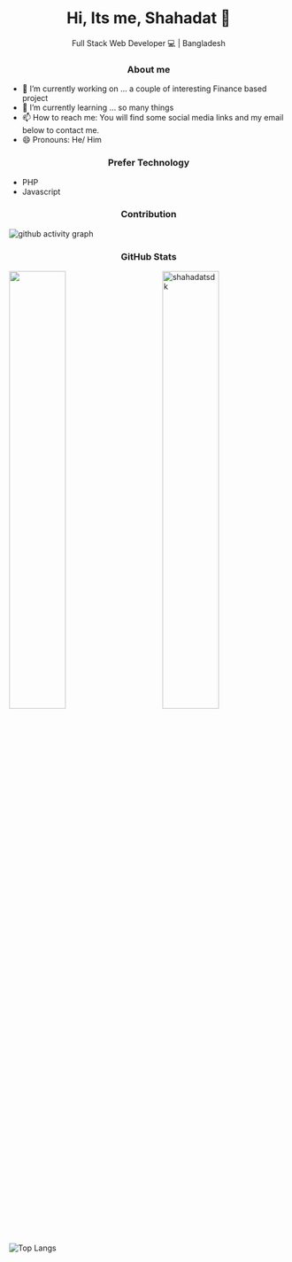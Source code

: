 <div>
	<h1 align="center">
		Hi, Its me, Shahadat 👋
	</h1> 
	<p align="center"> Full Stack Web Developer 💻 | Bangladesh </p>
</div>

<center>
	<h3>About me </h3>
</center>

- 🔭 I’m currently working on ... a couple of interesting Finance based project
- 🌱 I’m currently learning ... so many things
- 📫 How to reach me: You will find some social media links and my email below to contact me.
- 😄 Pronouns: He/ Him

<center>
	<h3>Prefer Technology </h3>
</center>
<ul list-style-type="none">
	<li> PHP </li>
	<li> Javascript </li>
</ul>

<center>
	<h3>Contribution </h3>
</center>

![github activity graph](https://github-readme-activity-graph.vercel.app/graph?username=shahadatsdk&custom_title=Last%2030%20Days%20Activity&theme=vue&hide_border=true)

<center>
	<h3>GitHub Stats </h3>
</center>

<div>

<a>
	<img align="left" width=45% src="https://github-readme-stats-sigma-five.vercel.app/api?username=shahadatsdk&show_icons=true&theme=dark&hide_border=true&include_all_commits=true&count_private=true" />
</a>

<a>
	<img align="right" width=45% src="https://github-readme-streak-stats.herokuapp.com/?user=shahadatsdk&theme=dark&hide_border=true" alt="shahadatsdk" />
</a>


</div>

 <br><br><br><br><br><br><br><br><br>

![Top Langs](https://github-readme-stats-sigma-five.vercel.app/api/top-langs/?username=shahadatsdk&count_private=true&theme=dark&hide_border=true)



